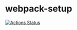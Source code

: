 # webpack-setup

[![Actions Status](https://github.com/ricardooow/webpack-setup/workflows/{nodejs}/badge.svg)](https://github.com/ricardooow/webpack-setup/actions)
